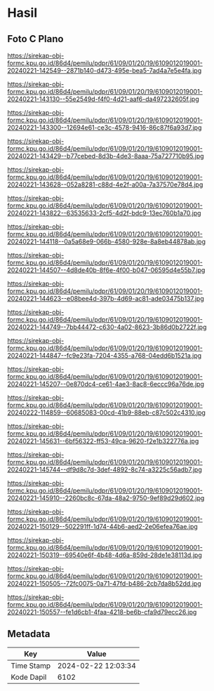 # Hasil

## Foto C Plano

https://sirekap-obj-formc.kpu.go.id/86d4/pemilu/pdpr/61/09/01/20/19/6109012019001-20240221-142549--2871b140-d473-495e-bea5-7ad4a7e5e4fa.jpg

https://sirekap-obj-formc.kpu.go.id/86d4/pemilu/pdpr/61/09/01/20/19/6109012019001-20240221-143130--55e2549d-f4f0-4d21-aaf6-da497232605f.jpg

https://sirekap-obj-formc.kpu.go.id/86d4/pemilu/pdpr/61/09/01/20/19/6109012019001-20240221-143300--12694e61-ce3c-4578-9416-86c87f6a93d7.jpg

https://sirekap-obj-formc.kpu.go.id/86d4/pemilu/pdpr/61/09/01/20/19/6109012019001-20240221-143429--b77cebed-8d3b-4de3-8aaa-75a727710b95.jpg

https://sirekap-obj-formc.kpu.go.id/86d4/pemilu/pdpr/61/09/01/20/19/6109012019001-20240221-143628--052a8281-c88d-4e2f-a00a-7a37570e78d4.jpg

https://sirekap-obj-formc.kpu.go.id/86d4/pemilu/pdpr/61/09/01/20/19/6109012019001-20240221-143822--63535633-2cf5-4d2f-bdc9-13ec760b1a70.jpg

https://sirekap-obj-formc.kpu.go.id/86d4/pemilu/pdpr/61/09/01/20/19/6109012019001-20240221-144118--0a5a68e9-066b-4580-928e-8a8eb44878ab.jpg

https://sirekap-obj-formc.kpu.go.id/86d4/pemilu/pdpr/61/09/01/20/19/6109012019001-20240221-144507--4d8de40b-8f6e-4f00-b047-06595d4e55b7.jpg

https://sirekap-obj-formc.kpu.go.id/86d4/pemilu/pdpr/61/09/01/20/19/6109012019001-20240221-144623--e08bee4d-397b-4d69-ac81-ade03475b137.jpg

https://sirekap-obj-formc.kpu.go.id/86d4/pemilu/pdpr/61/09/01/20/19/6109012019001-20240221-144749--7bb44472-c630-4a02-8623-3b86d0b2722f.jpg

https://sirekap-obj-formc.kpu.go.id/86d4/pemilu/pdpr/61/09/01/20/19/6109012019001-20240221-144847--fc9e23fa-7204-4355-a768-04edd6b1521a.jpg

https://sirekap-obj-formc.kpu.go.id/86d4/pemilu/pdpr/61/09/01/20/19/6109012019001-20240221-145207--0e870dc4-ce61-4ae3-8ac8-6eccc96a76de.jpg

https://sirekap-obj-formc.kpu.go.id/86d4/pemilu/pdpr/61/09/01/20/19/6109012019001-20240222-114859--60685083-00cd-41b9-88eb-c87c502c4310.jpg

https://sirekap-obj-formc.kpu.go.id/86d4/pemilu/pdpr/61/09/01/20/19/6109012019001-20240221-145631--6bf56322-ff53-49ca-9620-f2e1b322776a.jpg

https://sirekap-obj-formc.kpu.go.id/86d4/pemilu/pdpr/61/09/01/20/19/6109012019001-20240221-145744--df9d8c7d-3def-4892-8c74-a3225c56adb7.jpg

https://sirekap-obj-formc.kpu.go.id/86d4/pemilu/pdpr/61/09/01/20/19/6109012019001-20240221-145910--2260bc8c-67da-48a2-9750-9ef89d29d602.jpg

https://sirekap-obj-formc.kpu.go.id/86d4/pemilu/pdpr/61/09/01/20/19/6109012019001-20240221-150129--502291ff-1d74-44b6-aed2-2e06efea76ae.jpg

https://sirekap-obj-formc.kpu.go.id/86d4/pemilu/pdpr/61/09/01/20/19/6109012019001-20240221-150319--69540e6f-4b48-4d6a-859d-28de1e38113d.jpg

https://sirekap-obj-formc.kpu.go.id/86d4/pemilu/pdpr/61/09/01/20/19/6109012019001-20240221-150505--72fc0075-0a71-47fd-b486-2cb7da8b52dd.jpg

https://sirekap-obj-formc.kpu.go.id/86d4/pemilu/pdpr/61/09/01/20/19/6109012019001-20240221-150557--fe1d6cb1-4faa-4218-be6b-cfa9d79ecc26.jpg


## Metadata

| Key        | Value               |
| ---------- | ------------------- |
| Time Stamp | 2024-02-22 12:03:34 |
| Kode Dapil | 6102                |



